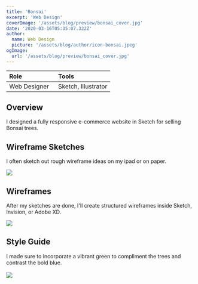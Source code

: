 ```yaml
---
title: 'Bonsai'
excerpt: 'Web Design'
coverImage: '/assets/blog/preview/bonsai_cover.jpg'
date: '2020-03-16T05:35:07.322Z'
author:
  name: Web Design
  picture: '/assets/blog/author/icon-bonsai.jpeg'
ogImage:
  url: '/assets/blog/preview/bonsai_cover.jpg'
---
```


| Role   | Tools    | 
| :----- | :------- |
| Web Designer &nbsp;| Sketch, Illustrator |

## Overview 

I designed a fully responsive e-commerce website in Sketch for selling Bonsai trees. 

## Wireframe Sketches

I often sketch out rough wireframe ideas on my ipad or on paper.

<img src="/assets/blog/project-content/bonsai_sketch.jpg" onerror="this.onerror=null; this.src='/assets/blog/project-content/bonsai_sketch.jpg'">

## Wireframes

After my sketches are done, I'll create structured wireframes inside Sketch, Invision, or Adobe XD. 

<img src="/assets/blog/project-content/Bloovu_StyleGuide-05.webp" onerror="this.onerror=null; this.src='/assets/blog/project-content/bonsai_wireframe.png'">

## Style Guide
I made sure to incorporate a vibrant green to compliment the trees and contrast the bold blue.
<br></br>
<img src="/assets/blog/project-content/bonsai_styleguide.jpg" onerror="this.onerror=null; this.src='/assets/blog/project-content/bonsai_styleguide.jpg'">


